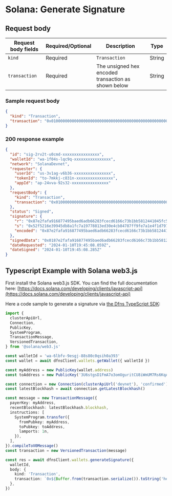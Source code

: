 # Solana: Generate Signature

## Request body <a href="#transaction-request-body" id="transaction-request-body"></a>

| Request body fields | Required/Optional | Description                                         | Type   |
| ------------------- | ----------------- | --------------------------------------------------- | ------ |
| `kind`              | Required          | `Transaction`                                       | String |
| `transaction`       | Required          | The unsigned hex encoded transaction as shown below | String |

### Sample request body <a href="#sample-transaction-request" id="sample-transaction-request"></a>

```json
{
  "kind": "Transaction",
  "transaction": "0x01000000000000000000000000000000000000000000000000000000000000000000000000000000000000000000000000000000000000000000000000000000008001000103b25c8c464080ab2835a166d2b3f13195c2ff3c8f281c7ebe492f0d45d830ff4824a8b38a94b73d2756f2be68655a49706be9b1dc900978984d6eeaf65ab62e900000000000000000000000000000000000000000000000000000000000000000ed589eed2559d935c834cd6d6cbee12970423ad37853618d39e632032aa4c51201020200010c02000000010000000000000000"
}
```

### 200 response example <a href="#transaction-response-example" id="transaction-response-example"></a>

```json
{
  "id": "sig-2rv2t-u0cmd-xxxxxxxxxxxxxxxx",
  "walletId": "wa-1f04s-lqc9q-xxxxxxxxxxxxxxxx",
  "network": "SolanaDevnet",
  "requester": {
    "userId": "us-3v1ag-v6b36-xxxxxxxxxxxxxxxx",
    "tokenId": "to-7mkkj-c831n-xxxxxxxxxxxxxxxx",
    "appId": "ap-24vva-92s32-xxxxxxxxxxxxxxxx"
  },
  "requestBody": {
    "kind": "Transaction",
    "transaction": "0x01000000000000000000000000000000000000000000000000000000000000000000000000000000000000000000000000000000000000000000000000000000008001000103b25c8c464080ab2835a166d2b3f13195c2ff3c8f281c7ebe492f0d45d830ff4824a8b38a94b73d2756f2be68655a49706be9b1dc900978984d6eeaf65ab62e900000000000000000000000000000000000000000000000000000000000000000ed589eed2559d935c834cd6d6cbee12970423ad37853618d39e632032aa4c51201020200010c02000000010000000000000000"
  },
  "status": "Signed",
  "signature": {
    "r": "0x87e2fafa916877495baed6adb66283fcecd6166c73b1bb5812441045fc52b5ac",
    "s": "0x52f5216e39945db8a1fc7a19778813ed30e4cb84787ff9fe7a1e4f1d7976d70f",
    "encoded": "0x87e2fafa916877495baed6adb66283fcecd6166c73b1bb5812441045fc52b5ac52f5216e39945db8a1fc7a19778813ed30e4cb84787ff9fe7a1e4f1d7976d70f"
  },
  "signedData": "0x0187e2fafa916877495baed6adb66283fcecd6166c73b1bb5812441045fc52b5ac52f5216e39945db8a1fc7a19778813ed30e4cb84787ff9fe7a1e4f1d7976d70f8001000103b25c8c464080ab2835a166d2b3f13195c2ff3c8f281c7ebe492f0d45d830ff4824a8b38a94b73d2756f2be68655a49706be9b1dc900978984d6eeaf65ab62e900000000000000000000000000000000000000000000000000000000000000000ed589eed2559d935c834cd6d6cbee12970423ad37853618d39e632032aa4c51201020200010c02000000010000000000000000",
  "dateRequested": "2024-01-10T19:45:08.059Z",
  "dateSigned": "2024-01-10T19:45:08.285Z"
}
```

## Typescript Example with Solana web3.js

First install the Solana web3.js SDK. You can find the full documentation here: [https://docs.solana.com/developing/clients/javascript-api](https://docs.solana.com/developing/clients/javascript-api)

Here a code sample to generate a signature via [the Dfns TypeScript SDK](https://github.com/dfns/dfns-sdk-ts):

```typescript
import {
  clusterApiUrl,
  Connection,
  PublicKey,
  SystemProgram,
  TransactionMessage,
  VersionedTransaction,
} from '@solana/web3.js'

const walletId = 'wa-6lbfv-9esgj-88s80c0qsih0a393'
const wallet = await dfnsClient.wallets.getWallet({ walletId })

const myAddress = new PublicKey(wallet.address)
const toAddress = new PublicKey('3U6stgsD1FmA7o3omUguritCU8iWmUM7Rs6KqAHHxHVZ')

const connection = new Connection(clusterApiUrl('devnet'), 'confirmed')
const latestBlockhash = await connection.getLatestBlockhash()

const message = new TransactionMessage({
  payerKey: myAddress,
  recentBlockhash: latestBlockhash.blockhash,
  instructions: [
    SystemProgram.transfer({
      fromPubkey: myAddress,
      toPubkey: toAddress,
      lamports: 1n,
    }),
  ],
}).compileToV0Message()
const transaction = new VersionedTransaction(message)

const res = await dfnsClient.wallets.generateSignature({
  walletId,
  body: {
    kind: 'Transaction',
    transaction: `0x${Buffer.from(transaction.serialize()).toString('hex')}`,
  },
})
```
